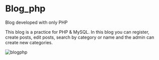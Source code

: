 # Blog_php
Blog developed with only PHP

This blog is a practice for PHP & MySQL.
In this blog you can register, create posts, edit posts, search by category or name and the admin can create new categories.

<img src="https://i.ibb.co/f2QtpgB/blogphp.png" alt="blogphp" border="0">
